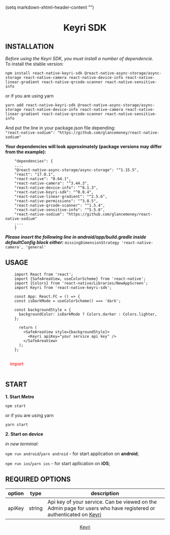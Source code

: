 (setq markdown-xhtml-header-content
"<style>
body .a {
color: red;
}
</style>")

<div  align="center">
  <h1>Keyri SDK</h1>
</div>

## INSTALLATION

_Before using the Keyri SDK, you must install a number of dependencie._  
To install the stable version:

`npm install react-native-keyri-sdk @react-native-async-storage/async-storage react-native-camera react-native-device-info react-native-linear-gradient react-native-qrcode-scanner react-native-sensitive-info`

or if you are using yarn

`yarn add react-native-keyri-sdk @react-native-async-storage/async-storage react-native-device-info react-native-camera react-native-linear-gradient react-native-qrcode-scanner react-native-sensitive-info`

And put the line in your package.json file depending:  
`"react-native-sodium": "https://github.com/glancemoney/react-native-sodium"`

**Your dependencies will look approximately (package versions may differ from the example):**

        "dependencies": {
        ....
        "@react-native-async-storage/async-storage": "^1.15.5",
        "react": "17.0.1",
        "react-native": "0.64.1",
        "react-native-camera": "^3.44.3",
        "react-native-device-info": "^8.1.3",
        "react-native-keyri-sdk": "^0.0.4",
        "react-native-linear-gradient": "^2.5.6",
        "react-native-permissions": "^3.0.5",
        "react-native-qrcode-scanner": "^1.5.4",
        "react-native-sensitive-info": "^5.5.8",
        "react-native-sodium": "https://github.com/glancemoney/react-native-sodium"
        ....
        }

**_Please insert the following line in android/app/build.gradle inside defaultConfig block either:_**
`missingDimensionStrategy 'react-native-camera', 'general'`

## USAGE

        import React from 'react';
        import {SafeAreaView, useColorScheme} from 'react-native';
        import {Colors} from 'react-native/Libraries/NewAppScreen';
        import Keyri from 'react-native-keyri-sdk';

        const App: React.FC = () => {
        const isDarkMode = useColorScheme() === 'dark';

        const backgroundStyle = {
          backgroundColor: isDarkMode ? Colors.darker : Colors.lighter,
        };

          return (
            <SafeAreaView style={backgroundStyle}>
              <Keyri apiKey="your service api key" />
            </SafeAreaView>
          );
        };

<div style="padding: 15px;">
  <span class="a">import</span>
</div>

## START

**1. Start Metro**

`npm start`

or if you are using yarn

`yarn start`

**2. Start on device**

_in new terminal:_

`npm run android`/`yarn android` - for start application on **android**;

`npm run ios`/`yarn ios` - for start apllication on **iOS**;

## REQUIRED OPTIONS

| **option** | **type** | **description**                                                                                                                      |
| ---------- | -------- | ------------------------------------------------------------------------------------------------------------------------------------ |
| apiKey     | string   | Api key of your service. Can be viewed on the Admin page for users who have registered or authenticated on [Keyri](https://keyri.co) |

<div  align="center">
  <a href="https://keyri.co" target="_blank">Keyri</a>
</div>
